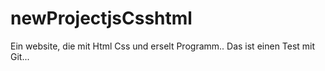 # newProjectjsCsshtml
Ein website, die mit Html Css und erselt Programm..
Das ist einen Test mit Git...
